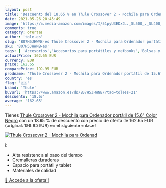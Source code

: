 ```yaml
---
layout: post
title: 'Descuento del 18.65 % en Thule Crossover 2 - Mochila para Ordenad'
date: 2021-05-26 20:45:49
image: 'https://m.media-amazon.com/images/I/51pyU3EDxDL._SL500_._SL400_.jpg'
comments: true
category: ofertas
author: 'tole.es'
slug: 'B07H5JHWNB-es Thule Crossover 2 - Mochila para Ordenador portátil de...'
sku: 'B07H5JHWNB-es'
tags: [ 'Accesorios','Accesorios para portátiles y netbooks','Bolsas y fundas para portátiles y netbooks','Informática','mochila','thule', ]
actualPrice: 162.65 EUR
currency: EUR
price: 162.65
comparePrice: 199.95 EUR
prodname: 'Thule Crossover 2 - Mochila para Ordenador portátil de 15.6"  Color Negro'
country: 'es'
flag: '🇪🇸'
brand: 'Thule'
buyurl: 'https://www.amazon.es/dp/B07H5JHWNB/?tag=tolees-21'
descuento: '18.65'
average: '162.65'
---
```


Tienes [Thule Crossover 2 - Mochila para Ordenador portátil de 15.6"  Color Negro](https://www.amazon.es/dp/B07H5JHWNB/?tag=tolees-21) con un 18.65 % de descuento con precio de oferta de 162.65 EUR (original: 199.95 EUR) en el siguiente enlace!

[![Thule Crossover 2 - Mochila para Ordenad](https://m.media-amazon.com/images/I/51pyU3EDxDL._SL500_._SL400_.jpg)](https://www.amazon.es/dp/B07H5JHWNB/?tag=tolees-21)

ℹ️:

- Alta resistencia al paso del tiempo
- Cremalleras duraderas
- Espacio para portátil y tablet
- Materiales de calidad

[🛒 Accede a la oferta!!](https://www.amazon.es/dp/B07H5JHWNB/?tag=tolees-21)
